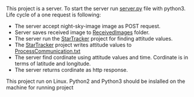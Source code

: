 This project is a server. To start the server run [server.py](server.py) file with python3. Life cycle of a one request is following:
- The server accept night-sky-image image as POST request.
- Server saves received image to [ReceivedImages](ReceivedImages) folder.
- The server run the [StarTracker](StarTracker) project for finding attitude values.
- The [StarTracker](StarTracker) project writes attitude values to [ProcessCommunication.txt](StarTracker/RPI/ProcessCommunication.txt)
- The server find cordinate using attitude values and time. Cordinate is in terms of latitude and longitude.
- The server returns cordinate as http response.

This project run on Linux. Python2 and Python3 should be inslalled on the machine for running project